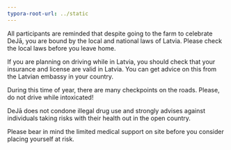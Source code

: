 ```yaml
---
typora-root-url: ../static
---
```


All participants are reminded that despite going to the farm to celebrate DeJā, you are bound by the local and national laws of Latvia. Please check the local laws before you leave home.

​If you are planning on driving while in Latvia, you should check that your insurance and license are valid in Latvia. You can get advice on this from the Latvian embassy in your country. 

​During this time of year, there are many checkpoints on the roads. Please, do not drive while intoxicated! 

​DeJā does not condone illegal drug use and strongly advises against individuals taking risks with their health out in the open country. 

​Please bear in mind the limited medical support on site before you consider placing yourself at risk.


